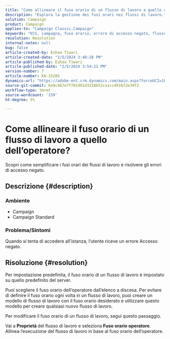 ```yaml
---
title: "Come allineare il fuso orario di un flusso di lavoro a quello dell’operatore?"
description: "Esplora la gestione dei fusi orari nei flussi di lavoro."
solution: Campaign
product: Campaign
applies-to: "Campaign Classic,Campaign"
keywords: "KCS, campagna, fuso orario, errore di accesso negato, flusso di lavoro, esecuzione flusso di lavoro"
resolution: Resolution
internal-notes: null
bug: false
article-created-by: Eshaa Tiwari
article-created-date: "2/5/2024 3:40:28 PM"
article-published-by: Eshaa Tiwari
article-published-date: "2/5/2024 3:54:21 PM"
version-number: 7
article-number: KA-15205
dynamics-url: "https://adobe-ent.crm.dynamics.com/main.aspx?forceUCI=1&pagetype=entityrecord&etn=knowledgearticle&id=6fa899de-3cc4-ee11-9079-6045bd006268"
source-git-commit: 6e9c467e7f701d91d3218b52ca1cc4916f2e39f2
workflow-type: tm+mt
source-wordcount: '159'
ht-degree: 5%

---
```


# Come allineare il fuso orario di un flusso di lavoro a quello dell’operatore?


Scopri come semplificare i fusi orari dei flussi di lavoro e risolvere gli errori di accesso negato.

## Descrizione {#description}


### <b>Ambiente</b>

- Campaign
- Campaign Standard


### <b>Problema/Sintomi</b>

Quando si tenta di accedere all’istanza, l’utente riceve un errore Accesso negato.


## Risoluzione {#resolution}






Per impostazione predefinita, il fuso orario di un flusso di lavoro è impostato su quello predefinito del server.



Puoi scegliere il fuso orario dell’operatore dall’elenco a discesa. Per evitare di definire il fuso orario ogni volta in un flusso di lavoro, puoi creare un modello di flusso di lavoro con il fuso orario desiderato e utilizzare questo modello per creare qualsiasi nuovo flusso di lavoro.



Per modificare il fuso orario di un flusso di lavoro, segui questo passaggio.



Vai a <b>Proprietà </b>del flusso di lavoro e seleziona <b>Fuso orario operatore</b>. Allinea l’esecuzione del flusso di lavoro in base al fuso orario dell’operatore.


